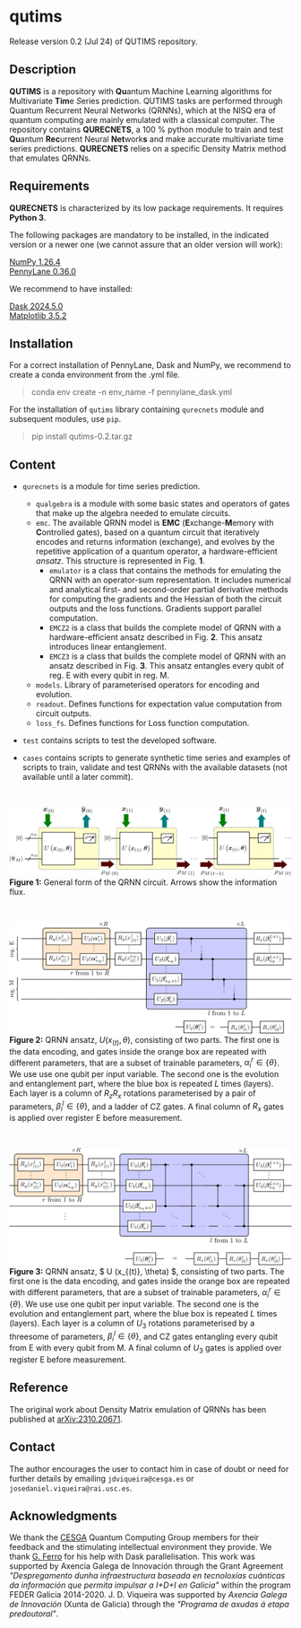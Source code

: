 # qutims
Release version 0.2 (Jul 24) of QUTIMS repository.

## Description
**QUTIMS** is a repository with **Qu**antum Machine Learning algorithms for Multivariate **Tim**e *S*eries prediction.
QUTIMS tasks are performed through Quantum Recurrent Neural Networks (QRNNs), which at the NISQ era of quantum computing are mainly emulated with a classical computer.
The repository contains **QURECNETS**, a 100 \% python module to train and test **Qu**antum **Rec**urrent Neural **Net**work**s** and make accurate multivariate time series predictions.
**QURECNETS** relies on a specific Density Matrix method that emulates QRNNs.
<!---
following the mathematical formulation available at [arXiv:2310.20671_v2](https://arxiv.org/abs/2310.20671_v2).
Examples with different datasets are included as a guide for a more friendly use.
--->

## Requirements
**QURECNETS** is characterized by its low package requirements. It requires **Python 3**.

The following packages are mandatory to be installed, in the indicated version or a newer one (we cannot assure that an older version will work):

[NumPy 1.26.4](https://numpy.org/doc/1.26/index.html) \
[PennyLane 0.36.0](https://pennylane.ai/)

We recommend to have installed:

[Dask 2024.5.0](https://docs.dask.org/en/stable/changelog.html#v2024-5-0) \
[Matplotlib 3.5.2](https://matplotlib.org/3.5.3/users/index.html)

## Installation
For a correct installation of PennyLane, Dask and NumPy, we recommend to create a conda environment from the .yml file.
> conda env create -n env_name -f pennylane_dask.yml


For the installation of ``qutims`` library containing ``qurecnets`` module and subsequent modules, use ``pip``.
> pip install qutims-0.2.tar.gz


## Content
- `qurecnets` is a module for time series prediction.
    - `qualgebra` is a module with some basic states and operators of gates that make up the algebra needed to emulate circuits.
    - `emc`. The available QRNN model is **EMC** (**E**xchange-**M**emory with **C**ontrolled gates), based on a quantum circuit that iteratively encodes and returns information (exchange), and evolves by the repetitive application of a quantum operator, a hardware-efficient *ansatz*. This structure is represented in Fig. **1**.
        - `emulator` is a class that contains the methods for emulating the QRNN with an operator-sum representation. It includes numerical and analytical first- and second-order
        partial derivative methods for computing the gradients and the Hessian of both the circuit outputs and the loss functions. Gradients support parallel computation.
        - `EMCZ2` is a class that builds the complete model of QRNN with a hardware-efficient ansatz described in Fig. **2**. This ansatz introduces linear entanglement.
        - `EMCZ3` is a class that builds the complete model of QRNN with an ansatz described in Fig. **3**. This ansatz entangles every qubit of reg. E with every qubit in reg. M.
    - `models`. Library of parameterised operators for encoding and evolution.
    - `readout`. Defines functions for expectation value computation from circuit outputs. 
    - `loss_fs`. Defines functions for Loss function computation.
    
- `test` contains scripts to test the developed software.
- `cases` contains scripts to generate synthetic time series and examples of scripts to train, validate and test QRNNs with the available datasets (not available until a later commit).

&emsp;

![Quantum Circuit](.images/quantum_circuit.png)
**Figure 1:** General form of the QRNN circuit. Arrows show the information flux.

&emsp;

![Ansatz CZladder2p1](.images/quantum_ansatz_CZladder2p1.png)
**Figure 2:** QRNN ansatz, $U (x_{(t)}, \theta)$, consisting of two parts. The first one is the data encoding, and gates inside the orange box are repeated with different parameters, that are a subset of trainable parameters, $\alpha_i^r \in \{\theta\}$. We use use one qubit per input variable. The second one is the evolution and entanglement part, where the blue box is repeated $L$ times (layers). Each layer is a column of $R_z R_x$ rotations parameterised by a pair of parameters, $\beta_i^l \in \{ \theta \}$, and a ladder of CZ gates. A final column of $R_x$ gates is applied over register E before measurement.

&emsp;

![Ansatz CZme3](.images/quantum_ansatz_CZme3.png)
**Figure 3:** QRNN ansatz, $ U (x_{(t)}, \theta) $, consisting of two parts. The first one is the data encoding, and gates inside the orange box are repeated with different parameters, that are a subset of trainable parameters, $\alpha_i^r \in \{\theta\}$. We use use one qubit per input variable. The second one is the evolution and entanglement part, where the blue box is repeated $L$ times (layers). Each layer is a column of $U_3$ rotations parameterised by a threesome of parameters, $\beta_i^l \in \{ \theta \}$, and CZ gates entangling every qubit from E with every qubit from M. A final column of $U_3$ gates is applied over register E before measurement.


## Reference
The original work about Density Matrix emulation of QRNNs has been published at [arXiv:2310.20671](https://arxiv.org/abs/2310.20671).

## Contact
The author encourages the user to contact him in case of doubt or need for further details by emailing ``jdviqueira@cesga.es`` or ``josedaniel.viqueira@rai.usc.es``.

## Acknowledgments
We thank the [CESGA](https://www.cesga.es/en/home-2/) Quantum Computing Group members for their feedback and the stimulating intellectual environment they provide. We thank [G. Ferro](https://github.com/gonfeco) for his help with Dask parallelisation. This work was supported by Axencia Galega de Innovación through the Grant Agreement *"Despregamento dunha infraestructura baseada en tecnoloxías cuánticas da información que permita impulsar a I+D+I en Galicia"* within the program FEDER Galicia 2014-2020. J. D. Viqueira was supported by *Axencia Galega de Innovación* (Xunta de Galicia) through the *"Programa de axudas á etapa predoutoral"*.